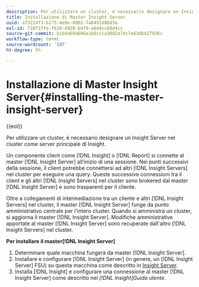 ```yaml
---
description: Per utilizzare un cluster, è necessario designare un Insight Server nel cluster come server principale di Insight.
title: Installazione di Master Insight Server
uuid: a73214f3-b175-4e9e-8802-7a8451d86d3a
exl-id: 710f1ffe-f620-4920-b4f9-a644cc68d4cc
source-git-commit: b1dda69a606a16dccca30d2a74c7e63dbd27936c
workflow-type: tm+mt
source-wordcount: '197'
ht-degree: 5%

---
```


# Installazione di Master Insight Server{#installing-the-master-insight-server}

{{eol}}

Per utilizzare un cluster, è necessario designare un Insight Server nel cluster come server principale di Insight.

Un componente client come [!DNL Insight] o [!DNL Report] si connette al master [!DNL Insight Server] all’inizio di una sessione. Nei punti successivi della sessione, il client potrebbe connettersi ad altri [!DNL Insight Servers] nel cluster per eseguire una query. Queste successive connessioni tra il client e gli altri [!DNL Insight Servers] nel cluster sono brokered dal master [!DNL Insight Server] e sono trasparenti per il cliente.

Oltre a collegamenti di intermediazione tra un cliente e altri [!DNL Insight Servers] nel cluster, il master [!DNL Insight Server] funge da punto amministrativo centrale per l&#39;intero cluster. Quando si amministra un cluster, si aggiorna il master [!DNL Insight Server]. Modifiche amministrative apportate al master [!DNL Insight Server] sono recuperate dall&#39;altro [!DNL Insight Servers] nel cluster.

**Per installare il master[!DNL Insight Server]**

1. Determinare quale macchina fungerà da master [!DNL Insight Server].
1. Installare e configurare [!DNL Insight Server] (in genere, un [!DNL Insight Server] FSU) su questa macchina come descritto in [Insight Server](../../../../../../home/c-inst-svr/c-msr-server/c-msr-server.md).
1. Installa [!DNL Insight] e configurare una connessione al master [!DNL Insight Server] come descritto nel *[!DNL Insight]Guida utente*.
